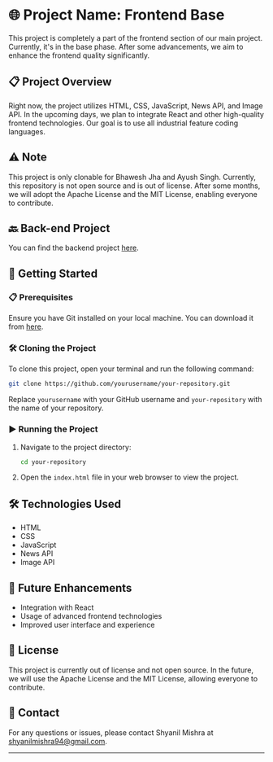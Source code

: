 

# 🌐 Project Name: Frontend Base

This project is completely a part of the frontend section of our main project. Currently, it's in the base phase. After some advancements, we aim to enhance the frontend quality significantly.

## 📋 Project Overview

Right now, the project utilizes HTML, CSS, JavaScript, News API, and Image API. In the upcoming days, we plan to integrate React and other high-quality frontend technologies. Our goal is to use all industrial feature coding languages.

## ⚠️ Note

This project is only clonable for Bhawesh Jha and Ayush Singh. Currently, this repository is not open source and is out of license. After some months, we will adopt the Apache License and the MIT License, enabling everyone to contribute.

## 🔙 Back-end Project

You can find the backend project [here](https://github.com/Shyanil/BlogSphereApp).

## 🚀 Getting Started

### 📋 Prerequisites

Ensure you have Git installed on your local machine. You can download it from [here](https://git-scm.com/).

### 🛠️ Cloning the Project

To clone this project, open your terminal and run the following command:

```bash
git clone https://github.com/yourusername/your-repository.git
```

Replace `yourusername` with your GitHub username and `your-repository` with the name of your repository.

### ▶️ Running the Project

1. Navigate to the project directory:
    ```bash
    cd your-repository
    ```
2. Open the `index.html` file in your web browser to view the project.

## 🛠️ Technologies Used

- HTML
- CSS
- JavaScript
- News API
- Image API

## 🚀 Future Enhancements

- Integration with React
- Usage of advanced frontend technologies
- Improved user interface and experience

## 📝 License

This project is currently out of license and not open source. In the future, we will use the Apache License and the MIT License, allowing everyone to contribute.

## 📧 Contact

For any questions or issues, please contact Shyanil Mishra at shyanilmishra94@gmail.com.

---

